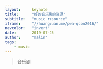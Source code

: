 ```yaml
---
layout:     keynote
title:      "好的音乐剧的资源"
subtitle:   "music resource"
iframe:     "//huangxuan.me/pwa-qcon2016/"
navcolor:   "invert"
date:       2019-07-15
author:     "malin"
tags:
    - music
---
```



> 音乐剧


